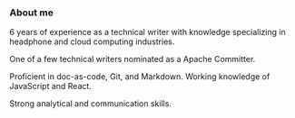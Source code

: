 ### About me

6 years of experience as a technical writer with knowledge specializing in headphone and cloud computing industries.

One of a few technical writers nominated as a Apache Committer.

Proficient in doc-as-code, Git, and Markdown. Working knowledge of JavaScript and React.

Strong analytical and communication skills.
